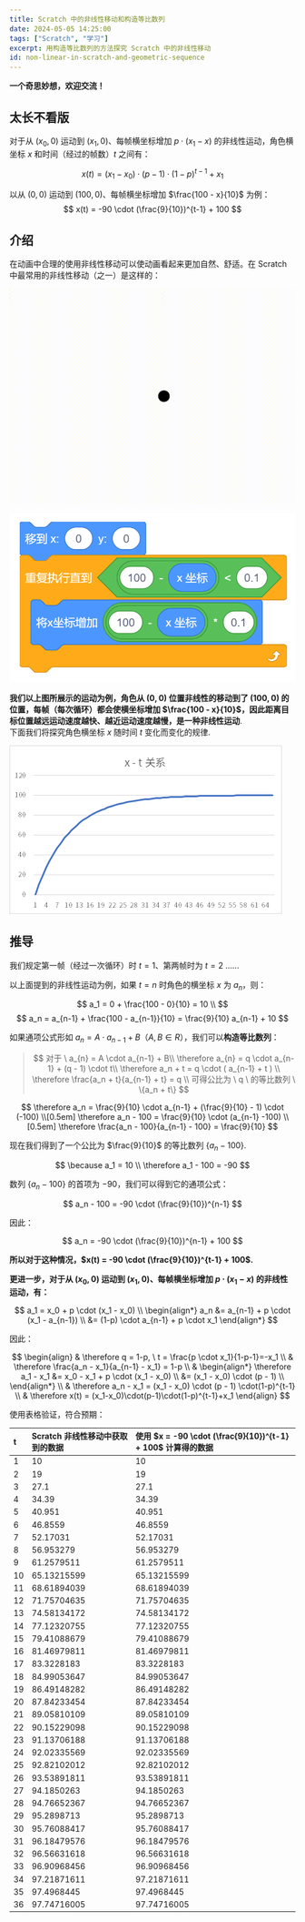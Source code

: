 ```yaml
---
title: Scratch 中的非线性移动和构造等比数列
date: 2024-05-05 14:25:00
tags: ["Scratch", "学习"]
excerpt: 用构造等比数列的方法探究 Scratch 中的非线性移动
id: non-linear-in-scratch-and-geometric-sequence
---
```


**一个奇思妙想，欢迎交流！**

## 太长不看版

对于从 $(x_0, 0)$ 运动到 $(x_1, 0)$、每帧横坐标增加 $p \cdot (x_1 - x)$ 的非线性运动，角色横坐标 $x$ 和时间（经过的帧数）$t$ 之间有：

$$
x(t) = (x_1-x_0)\cdot(p-1)\cdot(1-p)^{t-1}+x_1
$$

以从 $(0, 0)$ 运动到 $(100, 0)$、每帧横坐标增加 $\frac{100 - x}{10}$ 为例：
$$
x(t) = -90 \cdot (\frac{9}{10})^{t-1} + 100
$$

## 介绍

在动画中合理的使用非线性移动可以使动画看起来更加自然、舒适。在 Scratch 中最常用的非线性移动（之一）是这样的：

![Scratch 中的非线性移动](./non-linear-in-scratch-and-geometric-sequence/non-linear-movement.gif)

![Scratch 中的非线性移动代码](non-linear-in-scratch-and-geometric-sequence/example.png)

**我们以上图所展示的运动为例，角色从 $(0, 0)$ 位置非线性的移动到了 $(100, 0)$ 的位置，每帧（每次循环）都会使横坐标增加 $\frac{100 - x}{10}$，因此距离目标位置越远运动速度越快、越近运动速度越慢，是一种非线性运动**.  
下面我们将探究角色横坐标 $x$ 随时间 $t$ 变化而变化的规律.

![x - t 关系图像](non-linear-in-scratch-and-geometric-sequence/x-t.png)

## 推导

我们规定第一帧（经过一次循环）时 $t = 1$、第两帧时为 $t = 2$ ......

以上面提到的非线性运动为例，如果 $t = n$ 时角色的横坐标 $x$ 为 $a_n$，则：

$$
a_1 = 0 + \frac{100 - 0}{10} = 10 \\
$$
$$
a_n = a_{n-1} + \frac{100 - a_{n-1}}{10} = \frac{9}{10} a_{n-1} + 10
$$

如果通项公式形如 $a_{n} = A \cdot a_{n-1} + B$（$A, B \in R$），我们可以**构造等比数列**：

> $$
> 对于 \ a_{n} = A \cdot a_{n-1} + B\\
> \therefore a_{n} = q \cdot a_{n-1} + (q - 1) \cdot t\\
> \therefore a_n + t = q \cdot ( a_{n-1} + t ) \\
> \therefore \frac{a_n + t}{a_{n-1} + t} = q  \\
> 可得公比为 \ q \ 的等比数列 \  \{a_n + t\}
> $$ 

$$
\therefore a_n = \frac{9}{10} \cdot a_{n-1} + (\frac{9}{10} - 1) \cdot (-100) \\[0.5em]
\therefore a_n - 100 = \frac{9}{10} \cdot (a_{n-1} -100) \\[0.5em]
\therefore \frac{a_n - 100}{a_{n-1} - 100} = \frac{9}{10}
$$

现在我们得到了一个公比为 $\frac{9}{10}$ 的等比数列 $\{a_n - 100\}$.

$$
\because a_1 = 10 \\
\therefore a_1 - 100 = -90
$$

数列 $\{a_n - 100\}$ 的首项为 $-90$，我们可以得到它的通项公式：

$$
a_n - 100 = -90 \cdot (\frac{9}{10})^{n-1}
$$

因此：

$$
a_n = -90 \cdot (\frac{9}{10})^{n-1} + 100
$$

**所以对于这种情况，$x(t) = -90 \cdot (\frac{9}{10})^{t-1} + 100$.**

**更进一步，对于从 $(x_0, 0)$ 运动到 $(x_1, 0)$、每帧横坐标增加 $p \cdot (x_1 - x)$ 的非线性运动，有：**

$$
a_1 = x_0 + p \cdot (x_1 - x_0) \\
\begin{align*}
a_n &= a_{n-1} + p \cdot (x_1 - a_{n-1}) \\
    &= (1-p) \cdot a_{n-1} + p \cdot x_1
\end{align*}
$$

因此：

$$
\begin{align}
& \therefore q = 1-p, \ t = \frac{p \cdot x_1}{1-p-1}=-x_1 \\
& \therefore \frac{a_n - x_1}{a_{n-1} - x_1} = 1-p \\
& \begin{align*}
\therefore a_1 - x_1 &= x_0 - x_1 + p \cdot (x_1 - x_0) \\
          &= (x_1 - x_0) \cdot (p - 1) \\
\end{align*} \\
& \therefore a_n - x_1 = (x_1 - x_0) \cdot (p - 1) \cdot(1-p)^{t-1} \\
& \therefore x(t) = (x_1-x_0)\cdot(p-1)\cdot(1-p)^{t-1}+x_1
\end{align}
$$

使用表格验证，符合预期：

|t|Scratch 非线性移动中获取到的数据|使用 $x = -90 \cdot (\frac{9}{10})^{t-1} + 100$ 计算得的数据|
|:----|:----|:----|
|1|10|10|
|2|19|19|
|3|27.1|27.1|
|4|34.39|34.39|
|5|40.951|40.951|
|6|46.8559|46.8559|
|7|52.17031|52.17031|
|8|56.953279|56.953279|
|9|61.2579511|61.2579511|
|10|65.13215599|65.13215599|
|11|68.61894039|68.61894039|
|12|71.75704635|71.75704635|
|13|74.58134172|74.58134172|
|14|77.12320755|77.12320755|
|15|79.41088679|79.41088679|
|16|81.46979811|81.46979811|
|17|83.3228183|83.3228183|
|18|84.99053647|84.99053647|
|19|86.49148282|86.49148282|
|20|87.84233454|87.84233454|
|21|89.05810109|89.05810109|
|22|90.15229098|90.15229098|
|23|91.13706188|91.13706188|
|24|92.02335569|92.02335569|
|25|92.82102012|92.82102012|
|26|93.53891811|93.53891811|
|27|94.1850263|94.1850263|
|28|94.76652367|94.76652367|
|29|95.2898713|95.2898713|
|30|95.76088417|95.76088417|
|31|96.18479576|96.18479576|
|32|96.56631618|96.56631618|
|33|96.90968456|96.90968456|
|34|97.21871611|97.21871611|
|35|97.4968445|97.4968445|
|36|97.74716005|97.74716005|